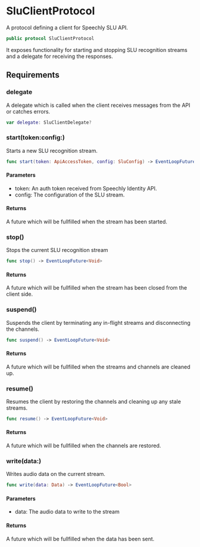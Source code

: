 # SluClientProtocol

A protocol defining a client for Speechly SLU API.

``` swift
public protocol SluClientProtocol
```

It exposes functionality for starting and stopping SLU recognition streams
and a delegate for receiving the responses.

> 

## Requirements

### delegate

A delegate which is called when the client receives messages from the API or catches errors.

``` swift
var delegate: SluClientDelegate?
```

### start(token:​config:​)

Starts a new SLU recognition stream.

``` swift
func start(token: ApiAccessToken, config: SluConfig) -> EventLoopFuture<Void>
```

> 

#### Parameters

  - token: An auth token received from Speechly Identity API.
  - config: The configuration of the SLU stream.

#### Returns

A future which will be fullfilled when the stream has been started.

### stop()

Stops the current SLU recognition stream

``` swift
func stop() -> EventLoopFuture<Void>
```

#### Returns

A future which will be fullfilled when the stream has been closed from the client side.

### suspend()

Suspends the client by terminating any in-flight streams and disconnecting the channels.

``` swift
func suspend() -> EventLoopFuture<Void>
```

#### Returns

A future which will be fullfilled when the streams and channels are cleaned up.

### resume()

Resumes the client by restoring the channels and cleaning up any stale streams.

``` swift
func resume() -> EventLoopFuture<Void>
```

#### Returns

A future which will be fullfilled when the channels are restored.

### write(data:​)

Writes audio data on the current stream.

``` swift
func write(data: Data) -> EventLoopFuture<Bool>
```

> 

#### Parameters

  - data: The audio data to write to the stream

#### Returns

A future which will be fullfilled when the data has been sent.
